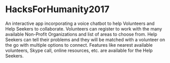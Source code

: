 # HacksForHumanity2017

An interactive app incorporating a voice chatbot to help Volunteers and Help Seekers to collaborate.
Volunteers can register to work with the many available Non-Profit Organizations and list of areas to choose from.
Help Seekers can tell their problems and they will be matched with a volunteer on the go with multiple options to connect.
Features like nearest available volunteers, Skype call, online resources, etc. are available for the Help Seekers.
